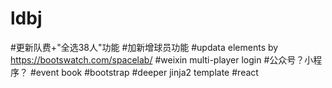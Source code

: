 # ldbj

#更新队费+"全选38人"功能
#加新增球员功能
#updata elements by https://bootswatch.com/spacelab/
#weixin multi-player login
#公众号？小程序？
#event book
#bootstrap
#deeper jinja2 template
#react
